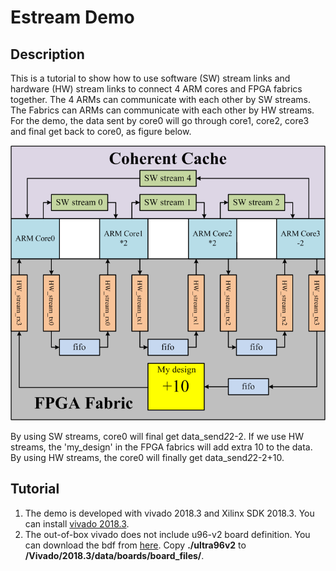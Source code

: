 # Estream Demo
## Description 
This is a tutorial to show how to use software (SW) stream links and hardware
(HW) stream links to connect 4 ARM cores and FPGA fabrics together. The 4 ARMs
can communicate with each other by SW streams. The Fabrics can ARMs can communicate
with each other by HW streams. For the demo, the data sent by core0 will go through
core1, core2, core3 and final get back to core0, as figure below. 

![](/images/estream.png)

By using SW streams, core0 will final get data_send*2*2-2. If we use HW streams,
the 'my_design' in the FPGA fabrics will add extra 10 to the data. By using HW 
streams, the core0 will finally get data_send*2*2-2+10.
 

## Tutorial
1. The demo is developed with vivado 2018.3 and Xilinx SDK 2018.3. You can install
[vivado 2018.3](https://www.xilinx.com/support/download/index.html/content/xilinx/en/downloadNav/vivado-design-tools/archive.html).
2. The out-of-box vivado does not include u96-v2 board definition. You can download
the bdf from [here](https://github.com/Avnet/bdf). Copy **./ultra96v2** to **<Vivado directory>/Vivado/2018.3/data/boards/board_files/**.
